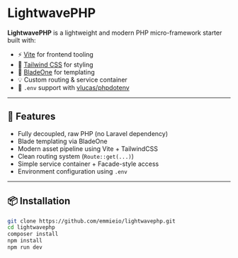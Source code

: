 # LightwavePHP

**LightwavePHP** is a lightweight and modern PHP micro-framework starter built with:

- ⚡️ [Vite](https://vitejs.dev/) for frontend tooling
- 🎨 [Tailwind CSS](https://tailwindcss.com/) for styling
- 🧠 [BladeOne](https://github.com/EFTEC/BladeOne) for templating
- 💡 Custom routing & service container
- 🔧 `.env` support with [vlucas/phpdotenv](https://github.com/vlucas/phpdotenv)

---

## 🚀 Features

- Fully decoupled, raw PHP (no Laravel dependency)
- Blade templating via BladeOne
- Modern asset pipeline using Vite + TailwindCSS
- Clean routing system (`Route::get(...)`)
- Simple service container + Facade-style access
- Environment configuration using `.env`

---

## 📦 Installation

```bash
git clone https://github.com/emmieio/lightwavephp.git
cd lightwavephp
composer install
npm install
npm run dev